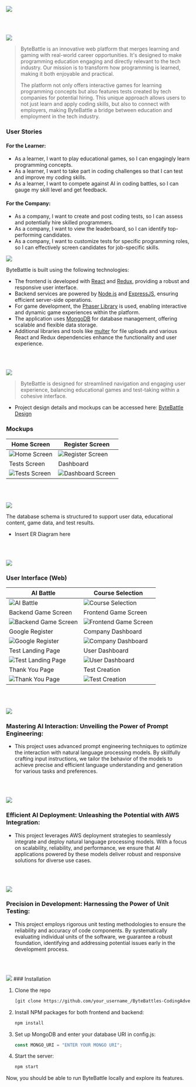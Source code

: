 <img src="./Readme/title1.svg"/>

<br><br>

<!-- project philosophy -->
<img src="./Readme/title2.svg"/>

> ByteBattle is an innovative web platform that merges learning and gaming with real-world career opportunities. It's designed to make programming education engaging and directly relevant to the tech industry. Our mission is to transform how programming is learned, making it both enjoyable and practical.
>
> The platform not only offers interactive games for learning programming concepts but also features tests created by tech companies for potential hiring. This unique approach allows users to not just learn and apply coding skills, but also to connect with employers, making ByteBattle a bridge between education and employment in the tech industry.

### User Stories

#### For the Learner:

- As a learner, I want to play educational games, so I can engagingly learn programming concepts.
- As a learner, I want to take part in coding challenges so that I can test and improve my coding skills.
- As a learner, I want to compete against AI in coding battles, so I can gauge my skill level and get feedback.

#### For the Company:

- As a company, I want to create and post coding tests, so I can assess and potentially hire skilled programmers.
- As a company, I want to view the leaderboard, so I can identify top-performing candidates.
- As a company, I want to customize tests for specific programming roles, so I can effectively screen candidates for job-specific skills.

<!-- Tech stack -->
<img src="./Readme/title3.svg"/>

ByteBattle is built using the following technologies:

- The frontend is developed with [React](https://reactjs.org/) and [Redux](https://redux.js.org/), providing a robust and responsive user interface.
- Backend services are powered by [Node.js](https://nodejs.org/) and [ExpressJS](https://expressjs.com/), ensuring efficient server-side operations.
- For game development, the [Phaser Library](https://phaser.io/) is used, enabling interactive and dynamic game experiences within the platform.
- The application uses [MongoDB](https://www.mongodb.com/) for database management, offering scalable and flexible data storage.
- Additional libraries and tools like [multer](https://www.npmjs.com/package/multer) for file uploads and various React and Redux dependencies enhance the functionality and user experience.

<br><br>

<!-- UI UX -->
<img src="./Readme/title4.svg"/>

> ByteBattle is designed for streamlined navigation and engaging user experience, balancing educational games and test-taking within a cohesive interface.

- Project design details and mockups can be accessed here: [ByteBattle Design](https://www.figma.com/file/Mdc8gQ2xi0AxRRoH5NYAw0/ByteBattles?type=design&mode=design&t=8vw1uRceK4v53QHN-1)

### Mockups

| Home Screen                                | Register Screen                             |
| ------------------------------------------ | ------------------------------------------- |
| ![Home Screen](./Readme/LandingPage.png)   | ![Register Screen](./Readme/Register.png)   |
| Tests Screen                               | Dashboard                                   |
| ![Tests Screen](./Readme/TestsDisplay.png) | ![Dashboard Screen](./Readme/Dashboard.png) |

<br><br>

<!-- Database Design -->
<img src="./Readme/title5.svg"/>

The database schema is structured to support user data, educational content, game data, and test results.

- Insert ER Diagram here

<br><br>

<!-- Implementation -->
<img src="./Readme/title6.svg"/>

### User Interface (Web)

| AI Battle                                          | Course Selection                                    |
| -------------------------------------------------- | --------------------------------------------------- |
| ![AI Battle](./Readme/AIBattle.gif)                | ![Course Selection](./Readme/CourseDisplay.gif)     |
| Backend Game Screen                                | Frontend Game Screen                                |
| ![Backend Game Screen](./Readme/GameScene1.gif)    | ![Frontend Game Screen](./Readme//GameScene2.gif)   |
| Google Register                                    | Company Dashboard                                   |
| ![Google Register](./Readme/GoogleRegister.gif)    | ![Company Dashboard](./Readme/CompanyDashboard.png) |
| Test Landing Page                                  | User Dashboard                                      |
| ![Test Landing Page](./Readme/TestLandingPage.png) | ![User Dashboard ](./Readme/UserDashboard.png)      |
| Thank You Page                                     | Test Creation                                       |
| ![Thank You Page](./Readme/ThankyouPage.png)       | ![Test Creation](./Readme/CreateTest.png)           |

<br><br>

<!-- Prompt Engineering -->
<img src="./Readme/title7.svg"/>

### Mastering AI Interaction: Unveiling the Power of Prompt Engineering:

- This project uses advanced prompt engineering techniques to optimize the interaction with natural language processing models. By skillfully crafting input instructions, we tailor the behavior of the models to achieve precise and efficient language understanding and generation for various tasks and preferences.

<br><br>

<!-- AWS Deployment -->
<img src="./Readme/title8.svg"/>

### Efficient AI Deployment: Unleashing the Potential with AWS Integration:

- This project leverages AWS deployment strategies to seamlessly integrate and deploy natural language processing models. With a focus on scalability, reliability, and performance, we ensure that AI applications powered by these models deliver robust and responsive solutions for diverse use cases.

<br><br>

<!-- Unit Testing -->
<img src="./Readme/title9.svg"/>

### Precision in Development: Harnessing the Power of Unit Testing:

- This project employs rigorous unit testing methodologies to ensure the reliability and accuracy of code components. By systematically evaluating individual units of the software, we guarantee a robust foundation, identifying and addressing potential issues early in the development process.

<br><br>

<!-- How to run -->
<img src="./Readme/title10.svg"/>
### Installation

1. Clone the repo
   ```sh
   [git clone https://github.com/your_username_/ByteBattles-CodingAdventure.git](https://github.com/Ali-H-Hassan/ByteBattles-CodingAdventure.git)
   ```
2. Install NPM packages for both frontend and backend:
   ```sh
   npm install
   ```
3. Set up MongoDB and enter your database URI in config.js:
   ```js
   const MONGO_URI = "ENTER YOUR MONGO URI";
   ```
4. Start the server:
   ```sh
   npm start
   ```

Now, you should be able to run ByteBattle locally and explore its features.
